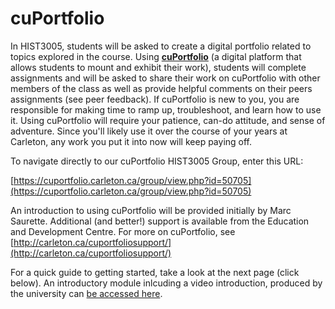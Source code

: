 # cuPortfolio

In HIST3005, students will be asked to create a digital portfolio related to topics explored in the course. Using [**cuPortfolio**](https://cuportfolio.carleton.ca) (a digital platform that allows students to mount and exhibit their work), students will complete assignments and will be asked to share their work on cuPortfolio with other members of the class as well as provide helpful comments on their peers assignments (see peer feedback). If cuPortfolio is new to you, you are responsible for making time to ramp up, troubleshoot, and learn how to use it. Using cuPortfolio will require your patience, can-do attitude, and sense of adventure. Since you'll likely use it over the course of your years at Carleton, any work you put it into now will keep paying off.

To navigate directly to our cuPortfolio HIST3005 Group, enter this URL:&#x20;

[https://cuportfolio.carleton.ca/group/view.php?id=50705](https://cuportfolio.carleton.ca/group/view.php?id=50705)

An introduction to using cuPortfolio will be provided initially by Marc Saurette. Additional (and better!) support is available from the Education and Development Centre. For more on cuPortfolio, see [http://carleton.ca/cuportfoliosupport/](http://carleton.ca/cuportfoliosupport/)​

For a quick guide to getting started, take a look at the next page (click below). An introductory module inlcuding a video introduction, produced by the university can [be accessed here](https://co-opcareercourse.ca/cuportfolio/secret-url/story.html).&#x20;
